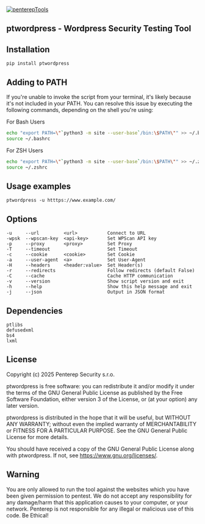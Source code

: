 [![penterepTools](https://www.penterep.com/external/penterepToolsLogo.png)](https://www.penterep.com/)


## ptwordpress - Wordpress Security Testing Tool

## Installation

```
pip install ptwordpress
```

## Adding to PATH
If you're unable to invoke the script from your terminal, it's likely because it's not included in your PATH. You can resolve this issue by executing the following commands, depending on the shell you're using:

For Bash Users
```bash
echo "export PATH=\"`python3 -m site --user-base`/bin:\$PATH\"" >> ~/.bashrc
source ~/.bashrc
```

For ZSH Users
```bash
echo "export PATH=\"`python3 -m site --user-base`/bin:\$PATH\"" >> ~/.zshrc
source ~/.zshrc
```

## Usage examples
```
ptwordpress -u htttps://www.example.com/
```

## Options
```
-u     --url         <url>           Connect to URL
-wpsk  --wpscan-key  <api-key>       Set WPScan API key
-p     --proxy       <proxy>         Set Proxy
-T     --timeout                     Set Timeout
-c     --cookie      <cookie>        Set Cookie
-a     --user-agent  <a>             Set User-Agent
-H     --headers     <header:value>  Set Header(s)
-r     --redirects                   Follow redirects (default False)
-C     --cache                       Cache HTTP communication
-v     --version                     Show script version and exit
-h     --help                        Show this help message and exit
-j     --json                        Output in JSON format
```

## Dependencies
```
ptlibs
defusedxml
bs4
lxml
```

## License

Copyright (c) 2025 Penterep Security s.r.o.

ptwordpress is free software: you can redistribute it and/or modify it under the terms of the GNU General Public License as published by the Free Software Foundation, either version 3 of the License, or (at your option) any later version.

ptwordpress is distributed in the hope that it will be useful, but WITHOUT ANY WARRANTY; without even the implied warranty of MERCHANTABILITY or FITNESS FOR A PARTICULAR PURPOSE. See the GNU General Public License for more details.

You should have received a copy of the GNU General Public License along with ptwordpress. If not, see https://www.gnu.org/licenses/.

## Warning

You are only allowed to run the tool against the websites which
you have been given permission to pentest. We do not accept any
responsibility for any damage/harm that this application causes to your
computer, or your network. Penterep is not responsible for any illegal
or malicious use of this code. Be Ethical!